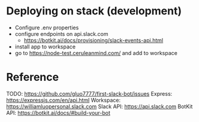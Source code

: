 # Deploying on stack (development)
- Configure .env properties
- configure endpoints on api.slack.com
    - https://botkit.ai/docs/provisioning/slack-events-api.html
- install app to workspace
- go to https://node-test.ceruleanmind.com/ and add to workspace

# Reference
TODO: https://github.com/gluo7777/first-slack-bot/issues
Express: https://expressjs.com/en/api.html
Workspace: https://williamluopersonal.slack.com
Slack API: https://api.slack.com
BotKit API: https://botkit.ai/docs/#build-your-bot